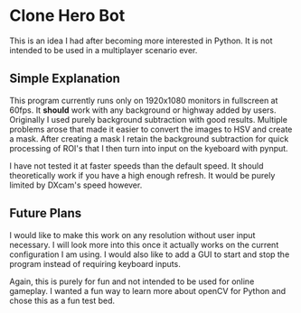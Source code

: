 # Clone Hero Bot
This is an idea I had after becoming more interested in Python. It is not intended to be used in a multiplayer scenario ever. 

## Simple Explanation
This program currently runs only on 1920x1080 monitors in fullscreen at 60fps. It **should** work with any background or highway added by users. 
Originally I used purely background subtraction with good results. Multiple problems arose that made it easier to convert the images to HSV and create a mask.
After creating a mask I retain the background subtraction for quick processing of ROI's that I then turn into input on the kyeboard with pynput. 

I have not tested it at faster speeds than the default speed. It should theoretically work if you have a high enough refresh. It would be purely limited by DXcam's speed however.


## Future Plans
I would like to make this work on any resolution without user input necessary. I will look more into this once it actually works on the current configuration I am using. I would also like to add a GUI to start and stop the program instead of requiring keyboard inputs. 

Again, this is purely for fun and not intended to be used for online gameplay. I wanted a fun way to learn more about openCV for Python and chose this as a fun test bed.